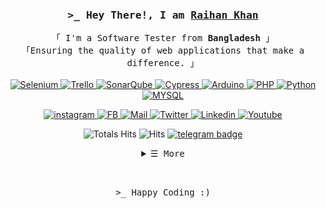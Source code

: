 <!-- Title -->
<h3 align="center">
        <samp>&gt;_ Hey There!, I am
                <b><a target="_blank" href="https://k-raihan.github.io/">Raihan Khan</a></b>
        </samp>
</h3>

<p align="center">
        <!-- Intro -->
        <samp>
                「 I'm a Software Tester from <b>Bangladesh</b> 」
                <br>
<!--                 「 Passionate about ensuring the seamless functionality and user experience of web applications to enhance and positively impact lives through rigorous testing and quality assurance</b> 」 -->
                「Ensuring the quality of web applications that make a difference. 」
                <br>
                <br>
        </samp>
        <!-- Technologies -->
        <!-- React -->
        <a href="https://github.com/k-raihan?tab=repositories" target="_blank"><img alt="Selenium"
                        src="https://img.shields.io/badge/-Selenium-white?style=flat-square&logo=selenium&logoColor= green">
        </a>
        <!-- NextJS -->
        <a href="https://github.com/k-raihan?tab=repositories" target="_blank"><img alt="Trello"
                        src="https://img.shields.io/badge/-Trello-10172a?style=flat-square&logo=Trello&logoColor=007AC0">
        </a>
        <!-- TailwindCSS -->
        <a href="https://github.com/k-raihan?tab=repositories" target="_blank"><img alt="SonarQube"
                        src="https://img.shields.io/badge/-SonarQube-white?style=flat-square&logo=SonarQube&logoColor=37bcf8">
        </a>
       <!-- Cypress -->
        <a href="https://github.com/k-raihan?tab=repositories" target="_blank"><img alt="Cypress"
                        src="https://img.shields.io/badge/-Cypress-10172a?style=flat-square&logo=Cypress&logoColor=white">
        </a>
       <!-- Arduino -->
        <a href="https://github.com/k-raihan?tab=repositories" target="_blank"><img alt="Arduino"
                        src="https://img.shields.io/badge/-Arduino-00979D?style=flat-square&logo=Arduino&logoColor=white">
        </a>
        <!-- PHP -->
        <a href="https://github.com/k-raihan?tab=repositories" target="_blank"><img alt="PHP"
                        src="https://img.shields.io/badge/-PHP-10172a?style=flat-square&logo=PHP&logoColor=white">
        </a>
       <!-- Python -->
        <a href="https://github.com/k-raihan?tab=repositories" target="_blank"><img alt="Python"
                        src="https://img.shields.io/badge/-Python-10172a?style=flat-square&logo=Python&logoColor=FFD43B">
        </a>
        <!-- MYSQL -->
        <a href="https://github.com/k-raihan?tab=repositories" target="_blank"><img alt="MYSQL"
                        src="https://img.shields.io/badge/-MySql-10172a?style=flat-square&logo=Mysql&logoColor=white">
        </a>
        
</p>
<p align="center">
         <!-- Social Links -->
         <!-- Mail -->
        <a href="https://www.instagram.com/k.raiyan____/" target="_blank"><img alt="instagram"
                src="https://img.shields.io/badge/-Insta-EA4335?style=flat-square&logo=instagram&logoColor=white">
        </a>
         <!-- Mail -->
        <a href="https://www.facebook.com/Raih9K" target="_blank"><img alt="FB"
                src="https://img.shields.io/badge/-facebook-3b5998?style=flat-square&logo=Facebook&logoColor=white">
        </a>
        <!-- Mail -->
        <a href="mailto:typetork@gmail.com" target="_blank"><img alt="Mail"
                src="https://img.shields.io/badge/-Mail-EA4335?style=flat-square&logo=Gmail&logoColor=white">
        </a>
        <!-- Twitter -->
        <a href="https://twitter.com/Raih9K" target="_blank"><img alt="Twitter"
                src="https://img.shields.io/badge/-Twitter-1c9bef?style=flat-square&logo=Twitter&logoColor=white">
        </a>
        <!-- Linkedin -->
        <a href="https://www.linkedin.com/in/khan-raihan/" target="_blank"><img alt="Linkedin"
                src="https://img.shields.io/badge/-Linkedin-0A66C2?style=flat-square&logo=Linkedin&logoColor=white">
        </a>
        <!-- Youtube -->
        <a href="https://www.youtube.com/c/Raih9K" target="_blank"><img alt="Youtube"
                src="https://img.shields.io/badge/-Youtube-FF0000?style=flat-square&logo=Youtube&logoColor=white">
        </a>
        <div align="center" width="50">

<p>

![Totals Hits](https://komarev.com/ghpvc/?username=k-raihan&style=flat&color=orange&label=PROFILE+VIEWS)
![Hits](https://hits.seeyoufarm.com/api/count/incr/badge.svg?url=https%3A%2F%2Fgithub.com%2FSP-XD&count_bg=%2379C83D&title_bg=%23555555&icon=mediafire.svg&icon_color=%23E7E7E7&title=HITS&edge_flat=false)
[![telegram badge](https://img.shields.io/badge/Raihan-Khan-grey?style=flat&logo=telegram)](https://t.me/spxd007) <br>
</div>
</p>

<!-- Details Section -->
<details align="center">
    <summary> <samp>&#9776; More </samp></summary>
    <p align="center">
        <br>
        <!-- Activity Widget -->
        <img src="https://raw.githubusercontent.com/SP-XD/profile-summary-cards/master/profile-summary-card-output/nord_dark/3-stats.svg" width="32.5%">
        <img src="https://raw.githubusercontent.com/SP-XD/profile-summary-cards/master/profile-summary-card-output/nord_dark/1-repos-per-language.svg" width="32.5%">
        <img src="https://raw.githubusercontent.com/SP-XD/profile-summary-cards/master/profile-summary-card-output/nord_dark/2-most-commit-language.svg" width="32.5%">
<!--         <img align="center" src="https://raw.githubusercontent.com/k-raihan/profile-summary-cards/master/profile-summary-card-output/nord_dark/0-profile-details.svg" >
        <br> -->
</details>
<!-- Footer -->
<!-- Featured Repositories -->
<p align="center">
<!-- <a href="https://github.com/shahriarshafin/shahriarshafin">
<img width='49%' align="center"src="https://github-readme-stats.vercel.app/api/pin/?username=shahriarshafin&repo=shahriarshafin&border_color=02D892&bg_color=0D1117&title_color=C9D1D9&text_color=8B949E&icon_color=02D892" />
</a> -->
<span>&nbsp;</span>
<!-- <a href="https://github.com/shahriarshafin/disney-plus-clone">
<img width='49%' align="center"src="https://github-readme-stats.vercel.app/api/pin/?username=shahriarshafin&repo=disney-plus-clone&border_color=02D892&bg_color=0D1117&title_color=C9D1D9&text_color=8B949E&icon_color=02D892" />
</a> -->
</p>

<p align="center">
<!-- <a href="https://github.com/shahriarshafin/NodeMcu-ESP8266_Fake_sign_in">
<img width='49%' align="center"src="https://github-readme-stats.vercel.app/api/pin/?username=shahriarshafin&repo=NodeMcu-ESP8266_Fake_sign_in&border_color=02D892&bg_color=0D1117&title_color=C9D1D9&text_color=8B949E&icon_color=02D892" />
</a> -->
<!-- <span>&nbsp; </span> -->
<!-- <a href="https://github.com/shahriarshafin/Iot-car-controller">
<img width='49%' align="center"src="https://github-readme-stats.vercel.app/api/pin/?username=shahriarshafin&repo=iot-car-controller&border_color=02D892&bg_color=0D1117&title_color=C9D1D9&text_color=8B949E&icon_color=02D892" />
</a> -->
</p>

<div align="center" >
<samp> &gt;_ Happy Coding :) </samp>
 <br>

<!-- <img src="https://raw.githubusercontent.com/Tarikul-Islam-Anik/Animated-Fluent-Emojis/master/Emojis/Smilies/Face%20with%20Spiral%20Eyes.png" width="10%" alt="Broken system!"/>
&nbsp;&nbsp;&nbsp;&nbsp;&nbsp;
<img src="https://raw.githubusercontent.com/Tarikul-Islam-Anik/Animated-Fluent-Emojis/master/Emojis/Smilies/Relieved%20Face.png" width="10%" alt="It's working!"/>
&nbsp;&nbsp;&nbsp;&nbsp;&nbsp;
<img src="https://raw.githubusercontent.com/Tarikul-Islam-Anik/Animated-Fluent-Emojis/master/Emojis/Smilies/Astonished%20Face.png" width="10%" alt="It's working but you don't know how!"/><br>
 -->
</div>
